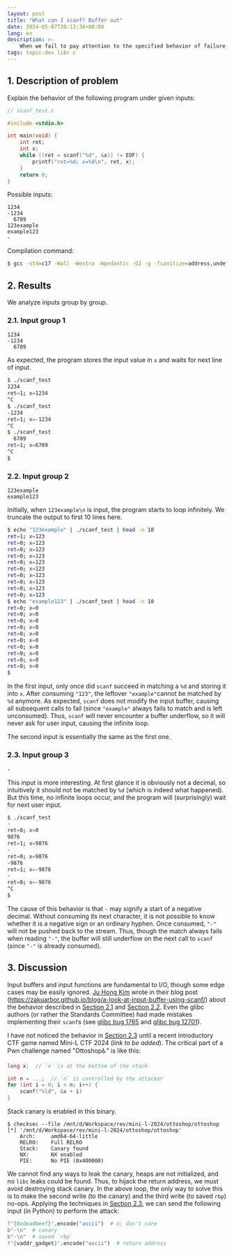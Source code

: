 ```yaml
---
layout: post
title: "What can I scanf? Buffer out"
date: 2024-05-07T20:12:34+08:00
lang: en
description: >-
    When we fail to pay attention to the specified behavior of failure.
tags: topic:dev libc c
---
```


## 1. Description of problem

Explain the behavior of the following program under given inputs:

```c
// scanf_test.c

#include <stdio.h>

int main(void) {
    int ret;
    int x;
    while ((ret = scanf("%d", &x)) != EOF) {
        printf("ret=%d; x=%d\n", ret, x);
    }
    return 0;
}
```

Possible inputs:

```plain
1234
-1234
  6789
123example
example123
-
```

Compilation command:

```bash
$ gcc -std=c17 -Wall -Wextra -Wpedantic -O2 -g -fsanitize=address,undefined -o scanf_test ./scanf_test.c
```

## 2. Results

We analyze inputs group by group.

### 2.1. Input group 1

```plain
1234
-1234
  6789
```

As expected, the program stores the input value in `x` and waits for next line of input.

```bash
$ ./scanf_test
1234
ret=1; x=1234
^C
$ ./scanf_test
-1234
ret=1; x=-1234
^C
$ ./scanf_test
  6789
ret=1; x=6789
^C
$
```

### 2.2. Input group 2

```plain
123example
example123
```

Initially, when `123example\n` is input, the program starts to loop infinitely. We truncate the output to first 10 lines here.

```bash
$ echo "123example" | ./scanf_test | head -n 10
ret=1; x=123
ret=0; x=123
ret=0; x=123
ret=0; x=123
ret=0; x=123
ret=0; x=123
ret=0; x=123
ret=0; x=123
ret=0; x=123
ret=0; x=123
$ echo "example123" | ./scanf_test | head -n 10
ret=0; x=0
ret=0; x=0
ret=0; x=0
ret=0; x=0
ret=0; x=0
ret=0; x=0
ret=0; x=0
ret=0; x=0
ret=0; x=0
ret=0; x=0
$
```

In the first input, only once did `scanf` succeed in matching a `%d` and storing it into `x`. After consuming `"123"`, the leftover `"example"`cannot be matched by `%d` anymore. As expected, `scanf` does not modify the input buffer, causing all subsequent calls to fail (since `"example"` always fails to match and is left unconsumed). Thus, `scanf` will never encounter a buffer underflow, so it will never ask for user input, causing the infinite loop.

The second input is essentially the same as the first one.

### 2.3. Input group 3

```plain
-
```

This input is more interesting. At first glance it is obviously not a decimal, so intuitively it should not be matched by `%d` (which is indeed what happened). But this time, no infinite loops occur, and the program will (surprisingly) wait for next user input.

```bash
$ ./scanf_test
-
ret=0; x=0
9876
ret=1; x=9876
-
ret=0; x=9876
-9876
ret=1; x=-9876
-
ret=0; x=-9876
^C
$
```

The cause of this behavior is that `-` may signify a start of a negative decimal. Without consuming its next character, it is not possible to know whether it is a negative sign or an ordinary hyphen. Once consumed, `"-"` will not be pushed back to the stream. Thus, though the match always fails when reading `"-"`, the buffer will still underflow on the next call to `scanf` (since `"-"` is already consumed).

## 3. Discussion

Input buffers and input functions are fundamental to I/O, though some edge cases may be easily ignored. [Ju Hong Kim](https://zakuarbor.github.io/portfolio/) wrote in their blog post (<https://zakuarbor.github.io/blog/a-look-at-input-buffer-using-scanf/>) about the behavior described in [Section 2.1](#21-input-group-1) and [Section 2.2](#22-input-group-2). Even the glibc authors (or rather the Standards Committee) had made mistakes implementing their `scanf`s (see [glibc bug 1765](https://sourceware.org/bugzilla/show_bug.cgi?id=1765) and [glibc bug 12701](https://sourceware.org/bugzilla/show_bug.cgi?id=12701)).

I have not noticed the behavior in [Section 2.3](#23-input-group-3) until a recent introductory CTF game named Mini-L CTF 2024 (*link to be added*). The critical part of a Pwn challenge named "Ottoshop♿" is like this:

```c
long x;  // `x` is at the bottom of the stack

int n = ...;  // `n` is controlled by the attacker
for (int i = 0; i < n; i++) {
    scanf("%ld", &x + i)
}
```

Stack canary is enabled in this binary.

```plain
$ checksec --file /mnt/d/Workspace/rev/mini-l-2024/ottoshop/ottoshop
[*] '/mnt/d/Workspace/rev/mini-l-2024/ottoshop/ottoshop'
    Arch:     amd64-64-little
    RELRO:    Full RELRO
    Stack:    Canary found
    NX:       NX enabled
    PIE:      No PIE (0x400000)
```

We cannot find any ways to leak the canary, heaps are not initialized, and no `libc` leaks could be found. Thus, to hijack the return address, we must avoid destroying stack canary. In the above loop, the only way to solve this is to make the second write (to the canary) and the third write (to saved `rbp`) no-ops. Applying the techniques in [Section 2.3](#23-input-group-3), we can send the following input (in Python) to perform the attack:

```python
f"{0xdeadbeef}".encode("ascii")  # x; don't care
b"-\n"  # canary
b"-\n"  # saved `rbp`
f"{vaddr_gadget}".encode("ascii")  # return address
```
